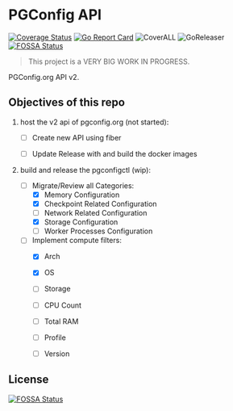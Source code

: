 # PGConfig API

[![Coverage Status](https://coveralls.io/repos/github/pgconfig/api/badge.svg?branch=master)](https://coveralls.io/github/pgconfig/api?branch=master) [![Go Report Card](https://goreportcard.com/badge/github.com/pgconfig/api)](https://goreportcard.com/report/github.com/pgconfig/api) ![CoverALL](https://github.com/pgconfig/api/workflows/CoverALL/badge.svg) ![GoReleaser](https://github.com/pgconfig/api/workflows/goreleaser/badge.svg)
[![FOSSA Status](https://app.fossa.com/api/projects/git%2Bgithub.com%2Fpgconfig%2Fapi.svg?type=shield)](https://app.fossa.com/projects/git%2Bgithub.com%2Fpgconfig%2Fapi?ref=badge_shield)

> This project is a VERY BIG WORK IN PROGRESS.

PGConfig.org API v2.

## Objectives of this repo

1. host the v2 api of pgconfig.org (not started):

    * [ ] Create new API using fiber
    * [ ] Update Release with and build the docker images


1. build and release the pgconfigctl (wip):

    * [ ] Migrate/Review all Categories:
        * [x] Memory Configuration
        * [x] Checkpoint Related Configuration
        * [ ] Network Related Configuration
        * [x] Storage Configuration
        * [ ] Worker Processes Configuration
    * [ ] Implement compute filters:
        * [x] Arch
        * [x] OS
        * [ ] Storage
        * [ ] CPU Count
        * [ ] Total RAM
        * [ ] Profile
        * [ ] Version



## License
[![FOSSA Status](https://app.fossa.com/api/projects/git%2Bgithub.com%2Fpgconfig%2Fapi.svg?type=large)](https://app.fossa.com/projects/git%2Bgithub.com%2Fpgconfig%2Fapi?ref=badge_large)